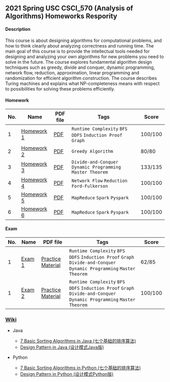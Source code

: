 ## 2021 Spring USC CSCI_570 (Analysis of Algorithms) Homeworks Respority

#### Description
This course is about designing algorithms for computational problems, and how to think clearly about analyzing correctness and running time. The main goal of this course is to provide the intellectual tools needed for designing and analyzing your own algorithms for new problems you need to solve in the future. The course explores fundamental algorithm design techniques such as greedy, divide and conquer, dynamic programming, network flow, reduction, approximation, linear programming and randomization for efficient algorithm construction. The course describes Turing machines and explains what NP-completeness means with respect to possibilities for solving these problems efficiently.

#### Homework

|No.|    Name    |PDF file|Tags|Score|
|---|------------------------|-----------|----|-----|
|1|[Homework 1](https://github.com/AaronYang2333/CSCI_570/blob/master/homeworks/CSCI_570_Spring_2021_HW1.pdf)|[PDF](https://github.com/AaronYang2333/CSCI_570/blob/master/homewok_solution/homework_1/Bo_Yang_CSCI_570_HW_1.pdf) |`Runtime Complexity` `BFS` `DDFS` `Induction Proof` `Graph`|100/100|
|2|[Homework 2](https://github.com/AaronYang2333/CSCI_570/blob/master/homeworks/CSCI_570_Spring_2021_HW2.pdf)|[PDF](https://github.com/AaronYang2333/CSCI_570/blob/master/homewok_solution/homework_2/Bo_Yang_CSCI_570_HW_2.pdf) |`Greedy Algorithm`| 80/80 |
|3|[Homework 3](https://github.com/AaronYang2333/CSCI_570/blob/master/homeworks/CSCI_570_Spring_2021_HW3.pdf)|[PDF](https://github.com/AaronYang2333/CSCI_570/blob/master/homewok_solution/homework_3/Bo_Yang_CSCI_570_HW_3.pdf) |`Divide-and-Conquer ` `Dynamic Programming` `Master Theorem`|133/135|
|4|[Homework 4](https://github.com/AaronYang2333/CSCI_570/blob/master/homeworks/CSCI_570_Spring_2021_HW4.pdf)|[PDF](https://github.com/AaronYang2333/CSCI_570/blob/master/homewok_solution/homework_4/Bo_Yang_CSCI_570_HW_4.pdf) |`Network Flow` `Reduction` `Ford-Fulkerson`|100/100|
|5|[Homework 5](https://github.com/AaronYang2333/CSCI_570/blob/master/homeworks/CSCI_570_Spring_2021_HW5.pdf)|[PDF](https://github.com/AaronYang2333/CSCI_570/blob/master/homewok_solution/homework_5/Bo_Yang_CSCI_570_HW_5.pdf) |`MapReduce` `Spark` `Pyspark`|100/100|
|6|[Homework 6](https://github.com/AaronYang2333/CSCI_570/blob/master/homeworks/CSCI_570_Spring_2021_HW6.pdf)|[PDF](https://github.com/AaronYang2333/CSCI_570/blob/master/homewok_solution/homework_6/Bo_Yang_CSCI_570_HW_6.pdf) |`MapReduce` `Spark` `Pyspark`|100/100|


#### Exam

|No.|    Name    |PDF file|Tags|Score|
|---|------------------------|-----------|----|-----|
|1|[Exam 1](https://github.com/AaronYang2333/CSCI_570/blob/master/exam1/Exam_1_Rubrics.pdf)|[Practice Material](https://github.com/AaronYang2333/CSCI_570/blob/master/exam1/Practice_Exam.pdf) |`Runtime Complexity` `BFS` `DDFS` `Induction Proof` `Graph` `Divide-and-Conquer ` `Dynamic Programming` `Master Theorem`|62/85|
|1|[Exam 2](https://github.com/AaronYang2333/CSCI_570/blob/master/exam2/Exam_2_Rubrics.pdf)|[Practice Material](https://github.com/AaronYang2333/CSCI_570/blob/master/exam2/Practice_Exam_2.pdf) |`Runtime Complexity` `BFS` `DDFS` `Induction Proof` `Graph` `Divide-and-Conquer ` `Dynamic Programming` `Master Theorem`|100/100|

### [Wiki](https://github.com/AaronYang2333/CSCI_570/wiki)

- Java
  * [7 Basic Sorting Algorithms in Java (七个基础的排序算法)](https://github.com/AaronYang2333/CSCI_570/wiki/Basic-7-Algorithms-in-Python)
  * [Design Pattern in Java (设计模式Java版)](https://github.com/AaronYang2333/CSCI_570/wiki/Design-Pattern-in-Python)


- Python
  * [7 Basic Sorting Algorithms in Python (七个基础的排序算法)](https://github.com/AaronYang2333/CSCI_570/wiki/Basic-7-Algorithms-in-Python)
  * [Design Pattern in Python (设计模式Python版)](https://github.com/AaronYang2333/CSCI_570/wiki/Design-Pattern-in-Python)
